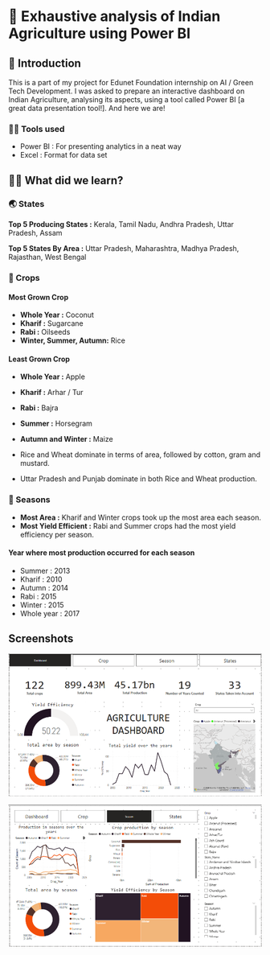 # 🌱 Exhaustive analysis of Indian Agriculture using Power BI

## 🍃 Introduction

This is a part of my project for Edunet Foundation internship on AI / Green Tech Development. I was asked to prepare an interactive dashboard on Indian Agriculture, analysing its aspects, using a tool called Power BI [a great data presentation tool!]. And here we are!

### ✍🏻 Tools used

- Power BI : For presenting analytics in a neat way
- Excel : Format for data set

## 🕵️‍♂️ What did we learn?

### 🌏 States

**Top 5 Producing States :** Kerala, Tamil Nadu, Andhra Pradesh, Uttar Pradesh, Assam

**Top 5 States By Area :** Uttar Pradesh, Maharashtra, Madhya Pradesh, Rajasthan, West Bengal

### 🥥 Crops
#### Most Grown Crop
- **Whole Year :** Coconut
- **Kharif :** Sugarcane
- **Rabi :** Oilseeds
- **Winter, Summer, Autumn:** Rice

#### Least Grown Crop
- **Whole Year :** Apple
- **Kharif :** Arhar / Tur
- **Rabi :** Bajra
- **Summer :** Horsegram
- **Autumn and Winter :** Maize

- Rice and Wheat dominate in terms of area, followed by cotton, gram and mustard.
- Uttar Pradesh and Punjab dominate in both Rice and Wheat production.

### 🌸 Seasons
- **Most Area :** Kharif and Winter crops took up the most area each season.
- **Most Yield Efficient :** Rabi and Summer crops had the most yield efficiency per season.

#### Year where most production occurred for each season
- Summer : 2013
- Kharif : 2010
- Autumn : 2014
- Rabi : 2015
- Winter : 2015
- Whole year : 2017

## Screenshots

![image-one](picOne.png)

![image-two](picTwo.png)

